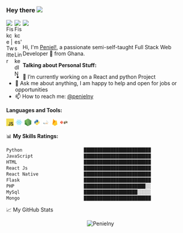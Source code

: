 ### Hey there <img src="https://media.giphy.com/media/hvRJCLFzcasrR4ia7z/giphy.gif" width="25px">

<a href="https://twitter.com/peniel_cgh">
  <img align="left" alt="Fiskce | Twitter" width="22px" src="https://raw.githubusercontent.com/peterthehan/peterthehan/master/assets/twitter.svg" />
</a>
<a href="https://www.linkedin.com/in/peniel-nyinaku-39a242173/">
  <img align="left" alt="Fiskces's LinkedIN" width="22px" src="https://raw.githubusercontent.com/peterthehan/peterthehan/master/assets/linkedin.svg" />
</a>



![](https://visitor-badge.glitch.me/badge?page_id=penielny.penielny)

<br />

Hi, I'm [Peniel!](https://fiskce.live/), a passionate semi-self-taught Full Stack Web Developer 🚀 from Ghana.


  
**Talking about Personal Stuff:**

- 👨 I’m currently working on a React and python Project 
- 💬 Ask me about anything, I am happy to help and open for jobs or opportunities
- 📫 How to reach me: [@penielny](https://twitter.com/peniel_cgh)

**Languages and Tools:**  

<code><img height="20" src="https://raw.githubusercontent.com/github/explore/80688e429a7d4ef2fca1e82350fe8e3517d3494d/topics/javascript/javascript.png"></code>
<code><img height="20" src="https://raw.githubusercontent.com/github/explore/80688e429a7d4ef2fca1e82350fe8e3517d3494d/topics/react/react.png"></code>
<code><img height="20" src="https://raw.githubusercontent.com/github/explore/80688e429a7d4ef2fca1e82350fe8e3517d3494d/topics/nodejs/nodejs.png"></code>
<code><img height="20" src="https://raw.githubusercontent.com/github/explore/80688e429a7d4ef2fca1e82350fe8e3517d3494d/topics/python/python.png"></code>
<code><img height="20" src="https://raw.githubusercontent.com/github/explore/80688e429a7d4ef2fca1e82350fe8e3517d3494d/topics/mysql/mysql.png"></code>
<code><img height="20" src="https://raw.githubusercontent.com/github/explore/80688e429a7d4ef2fca1e82350fe8e3517d3494d/topics/firebase/firebase.png"></code>
<code><img height="20" src="https://raw.githubusercontent.com/github/explore/80688e429a7d4ef2fca1e82350fe8e3517d3494d/topics/git/git.png"></code>


📊 **My Skills Ratings:**
<!--START_SECTION:waka-->
```text
Python                       █████████████████████████  
JavaScript                   █████████████████████████   
HTML                         █████████████████████████
React Js                     █████████████████████████
React Native                 █████████████████████████
Flask                        █████████████████████████
PHP                          ███████████████████████░░
MySql                        ████████████████████░░░░░
Mongo                        █████████████████████████
```
<!--END_SECTION:waka-->



📈 My GitHub Stats

<p align="center"> <img src="https://github-readme-stats.vercel.app/api?username=penielny&show_icons=true&theme=gotham" alt="Penielny" />




